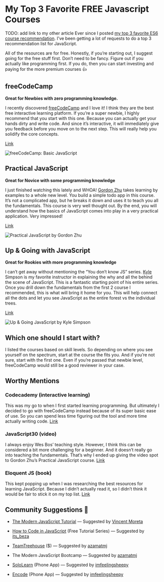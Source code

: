 # My Top 3 Favorite FREE Javascript Courses
TODO: add link to my other article
Ever since I posted [my top 3 favorite ES6 course recommendation](https://medium.com/@samanthaming/my-top-3-favorite-es6-courses-95c4b81ddf91). I’ve been getting a lot of requests to do a top 3 recommendation list for JavaScript.

All of the resources are for free. Honestly, if you’re starting out, I suggest going for the free stuff first. Don’t need to be fancy. Figure out if you actually like programming first. If you do, then you can start investing and paying for the more premium courses 👍

## freeCodeCamp

**Great for Newbies with zero programming knowledge.**

I recently discovered [freeCodeCamp](undefined) and I love it! I think they are the best free interactive learning platform. If you’re a super newbie, I highly recommend that you start with this one. Because you can actually get your hands dirty and write code. And since it’s interactive, it will immediately give you feedback before you move on to the next step. This will really help you solidify the core concepts.

[Link](https://learn.freecodecamp.org/javascript-algorithms-and-data-structures/basic-javascript/)

![freeCodeCamp: Basic JavaScript](https://cdn-images-1.medium.com/max/2000/1*ewtBIx_aS3NmPpndE-b3-g.png)

## Practical JavaScript

**Great for Novice with some programming knowledge**

I just finished watching this lately and WHOA! [Gordon Zhu](undefined) takes learning by examples to a whole new level. You build a simple todo app in this course. It’s not a complicated app, but he breaks it down and uses it to teach you all the fundamentals. This course is very well thought out. By the end, you will understand how the basics of JavaScript comes into play in a very practical application. Very impressed!

[Link](https://watchandcode.com)

![Practical JavaScript by Gordon Zhu](https://cdn-images-1.medium.com/max/2000/1*t0-UtQ1858YuZtFOg6Pvtg.png)

## Up & Going with JavaScript

**Great for Rookies with more programming knowledge**

I can’t get away without mentioning the “You don’t know JS” series. [Kyle](undefined) Simpson is my favorite instructor in explaining the why and all the behind the scene of JavaScript. This is a fantastic starting point of his entire series. Once you drill down the fundamentals from the first 2 course I recommended, this is what will bring it home for you. This will help connect all the dots and let you see JavaScript as the entire forest vs the individual trees.

[Link](https://github.com/getify/You-Dont-Know-JS/blob/master/up%20&%20going/README.md#you-dont-know-js-up--going)

![Up & Going JavaScript by Kyle Simpson](https://cdn-images-1.medium.com/max/2000/1*9zhlrpI3Fvj0WML5DD-Cvw.png)

## Which one should I start with?

I listed the courses based on skill levels. So depending on where you see yourself on the spectrum, start at the course the fits you. And if you’re not sure, start with the first one. Even if you’re passed that newbie level, freeCodeCamp would still be a good reviewer in your case.

## Worthy Mentions

### **Codecademy** (interactive learning)

This was my go to when I first started learning programming. But ultimately I decided to go with freeCodeCamp instead because of its super basic ease of use. So you can spend less time figuring out the tool and more time actually writing code. [Link](https://www.codecademy.com/learn/introduction-to-javascript)

### JavaScript30 (video)

I always enjoy Wes Bos’ teaching style. However, I think this can be considered a bit more challenging for a beginner. And it doesn’t really go into teaching the fundamentals. That’s why I ended up giving the video spot to Gordon Zhu’s Practical JavaScript course. [Link](https://javascript30.com)

### Eloquent JS (book)

This kept popping up when I was researching the best resources for learning JavaScript. Because I didn’t actually read it, so I didn’t think it would be fair to stick it on my top list. [Link](https://eloquentjavascript.net/)

## Community Suggestions 👏

* [The Modern JavaScript Tutorial](http://javascript.info/) — Suggested by [Vincent Moreta](undefined)

* [How to Code in JavaScript](https://www.digitalocean.com/community/tutorial_series/how-to-code-in-javascript) (Free Tutorial Series) — Suggested by [its_beza](https://www.instagram.com/its_beza/)

* [TeamTreehouse](https://teamtreehouse.com/) ($) — Suggested by [azamatmj](https://www.instagram.com/azamatmj/)

* The Modern JavaScript Bootcamp — Suggested by [azamatmj](https://www.instagram.com/azamatmj/)

* [SoloLearn](https://www.sololearn.com/) (Phone App) — Suggested by [imfeelingsheepy](https://www.instagram.com/imfeelingsheepy/)

* [Encode](https://play.google.com/store/apps/details?id=com.upskew.encode&hl=en) (Phone App) — Suggested by [imfeelingsheepy](https://www.instagram.com/imfeelingsheepy/)
